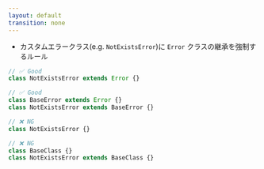 ```yaml
---
layout: default
transition: none
---
```


<style scoped>
.slidev-vclick-hidden {
  display: none;
}
</style>

<section-title title="型情報 カスタム Lint ルールの開発" />

<div class="_bullet" v-click="1">

* カスタムエラークラス(e.g. `NotExistsError`)に `Error` クラスの継承を強制するルール

</div>

<div v-click="2">

```ts
// ✅ Good
class NotExistsError extends Error {}

// ✅ Good
class BaseError extends Error {}
class NotExistsError extends BaseError {}

// ❌ NG
class NotExistsError {}

// ❌ NG
class BaseClass {}
class NotExistsError extends BaseClass {}
```

</div>

<!-- 
今回は、typescript-eslint/parser によって生成された AST から、型情報を取得する方法について理解を深めることを目的として、ルールを実装します。

[click] 架空のシナリオとして「カスタムエラークラスが、標準の Error クラスを継承しているかを判断し、継承していない場合は規約違反とする」というものを考えます。

具体的な正常ケース、異常ケースのコードとしては、こちらのようになります

[click] NotExistsError や BaseError など、クラス名の末尾に 「Error」 とつく場合で、Error クラスを直接、あるいは間接的に継承している場合は正常としています。
一方で末尾に「Error」がつくクラスが、標準の Error クラスを継承していない場合は、異常としています。

このシナリオに基づいたルール実装の流れとしては、このようになります。
-->